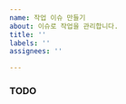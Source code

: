 ```yaml
---
name: 작업 이슈 만들기
about: 이슈로 작업을 관리합니다.
title: ''
labels: ''
assignees: ''

---
```


<!-- 주석은 보이지 않습니다. 제목에 할 작업을 간략하게 설명해주세요. -->

### TODO
<!-- 할 일을 작성해주시면 좋습니다. -->
